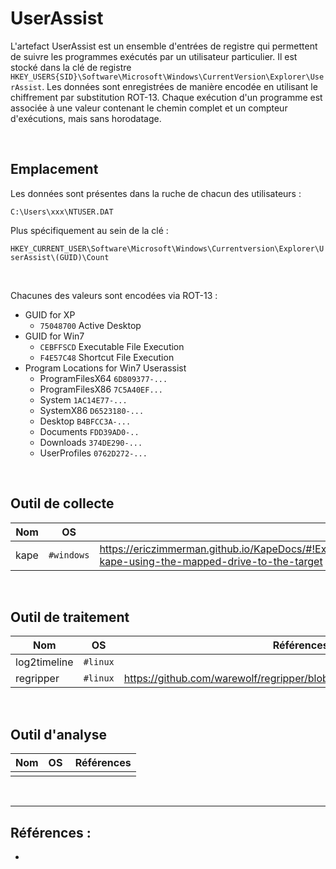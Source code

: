 # UserAssist

L'artefact UserAssist est un ensemble d'entrées de registre qui permettent de suivre les programmes exécutés par un utilisateur particulier. Il est stocké dans la clé de registre ```HKEY_USERS{SID}\Software\Microsoft\Windows\CurrentVersion\Explorer\UserAssist```.
Les données sont enregistrées de manière encodée en utilisant le chiffrement par substitution ROT-13. Chaque exécution d'un programme est associée à une valeur contenant le chemin complet et un compteur d'exécutions, mais sans horodatage.

<br/>

## Emplacement 

Les données sont présentes dans la ruche de chacun des utilisateurs : 

``` C:\Users\xxx\NTUSER.DAT ```

Plus spécifiquement au sein de la clé : 

```HKEY_CURRENT_USER\Software\Microsoft\Windows\Currentversion\Explorer\UserAssist\(GUID)\Count```

<br/>

Chacunes des valeurs sont encodées via ROT-13 :
- GUID for XP
    - ```75048700``` Active Desktop
- GUID for Win7
    - ```CEBFFSCD``` Executable File Execution
    - ```F4E57C48``` Shortcut File Execution
- Program Locations for Win7 Userassist
    - ProgramFilesX64 ```6D809377-...```
    - ProgramFilesX86 ```7C5A40EF...```
    - System ```1AC14E77-...```
    - SystemX86 ```D6523180-...```
    - Desktop ```B4BFCC3A-...```
    - Documents ```FDD39AD0-..```
    - Downloads ```374DE290-...```
    - UserProfiles ```0762D272-...```

<br/>

## Outil de collecte 

| Nom | OS | Références |
|-----|-------------|------------|
| kape | ```#windows``` | https://ericzimmerman.github.io/KapeDocs/#!External\Remote_Collections_KAPE\Remote%20Collections%20with%20KAPE.md#run-kape-using-the-mapped-drive-to-the-target |

<br/>

## Outil de traitement 

| Nom | OS | Références |
|-----|-------------|------------|
| log2timeline | ```#linux``` | |
| regripper | ```#linux``` | https://github.com/warewolf/regripper/blob/master/plugins/trustrecords.pl |

<br/>

## Outil d'analyse

| Nom | OS | Références |
|-----|-------------|------------|
|  |  | |

<br/>


------
## Références :
- 